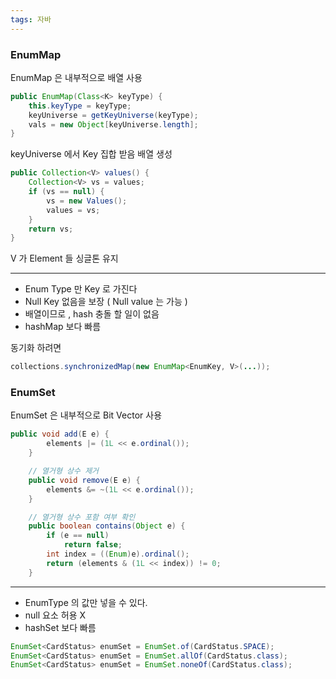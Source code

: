 ```yaml
---
tags: 자바
---
```

### EnumMap

EnumMap 은 내부적으로 배열 사용

```java
public EnumMap(Class<K> keyType) {  
    this.keyType = keyType;  
    keyUniverse = getKeyUniverse(keyType);  
    vals = new Object[keyUniverse.length];  
}
```

keyUniverse 에서 Key 집합 받음
배열 생성

```java
public Collection<V> values() {  
    Collection<V> vs = values;  
    if (vs == null) {  
        vs = new Values();  
        values = vs;  
    }  
    return vs;  
}
```

V 가 Element 들
싱글톤 유지

---

- Enum Type 만 Key 로 가진다
- Null Key 없음을 보장 ( Null value 는 가능 )
- 배열이므로 , hash 충돌 할 일이 없음
- hashMap 보다 빠름

동기화 하려면

```java
collections.synchronizedMap(new EnumMap<EnumKey, V>(...));
```

### EnumSet

EnumSet 은 내부적으로 Bit Vector 사용

```java
public void add(E e) {
        elements |= (1L << e.ordinal());
    }

    // 열거형 상수 제거
    public void remove(E e) {
        elements &= ~(1L << e.ordinal());
    }

    // 열거형 상수 포함 여부 확인
    public boolean contains(Object e) {
        if (e == null)
            return false;
        int index = ((Enum)e).ordinal();
        return (elements & (1L << index)) != 0;
    }

```

---

- EnumType 의 값만 넣을 수 있다.
- null 요소 허용 X
- hashSet 보다 빠름

```java
EnumSet<CardStatus> enumSet = EnumSet.of(CardStatus.SPACE);
EnumSet<CardStatus> enumSet = EnumSet.allOf(CardStatus.class);
EnumSet<CardStatus> enumSet = EnumSet.noneOf(CardStatus.class);
```

